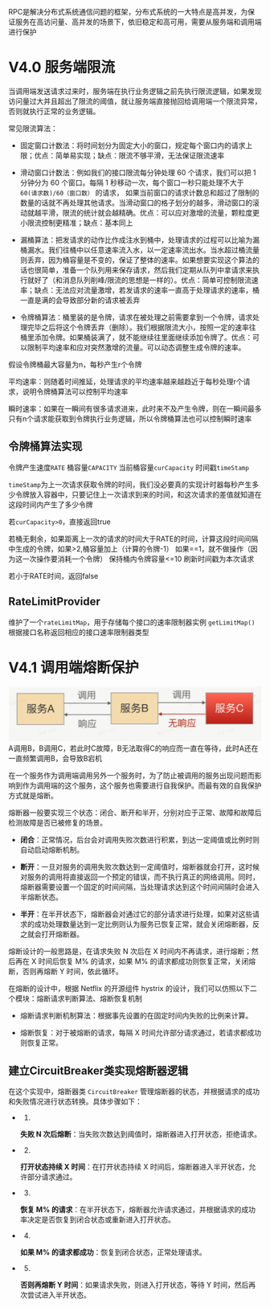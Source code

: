 RPC是解决分布式系统通信问题的框架，分布式系统的一大特点是高并发，为保证服务在高访问量、高并发的场景下，依旧稳定和高可用，需要从服务端和调用端进行保护

# V4.0 服务端限流
当调用端发送请求过来时，服务端在执行业务逻辑之前先执行限流逻辑，如果发现访问量过大并且超出了限流的阈值，就让服务端直接抛回给调用端一个限流异常，否则就执行正常的业务逻辑。

常见限流算法：
- 固定窗口计数法：将时间划分为固定大小的窗口，规定每个窗口内的请求上限；优点：简单易实现；缺点：限流不够平滑，无法保证限流速率

- 滑动窗口计数法：例如我们的接口限流每分钟处理 60 个请求，我们可以把 1 分钟分为 60 个窗口。每隔 1 秒移动一次，每个窗口一秒只能处理不大于 `60(请求数)/60（窗口数）` 的请求， 如果当前窗口的请求计数总和超过了限制的数量的话就不再处理其他请求。当滑动窗口的格子划分的越多，滑动窗口的滚动就越平滑，限流的统计就会越精确。优点：可以应对激增的流量，颗粒度更小限流控制更精准；缺点：基本同上

- 漏桶算法：把发请求的动作比作成注水到桶中，处理请求的过程可以比喻为漏桶漏水。我们往桶中以任意速率流入水，以一定速率流出水。当水超过桶流量则丢弃，因为桶容量是不变的，保证了整体的速率。如果想要实现这个算法的话也很简单，准备一个队列用来保存请求，然后我们定期从队列中拿请求来执行就好了（和消息队列削峰/限流的思想是一样的）。优点：简单可控制限流速率；缺点：无法应对流量激增，若发请求的速率一直高于处理请求的速率，桶一直是满的会导致部分新的请求被丢弃

- 令牌桶算法：桶里装的是令牌，请求在被处理之前需要拿到一个令牌，请求处理完毕之后将这个令牌丢弃（删除）。我们根据限流大小，按照一定的速率往桶里添加令牌。如果桶装满了，就不能继续往里面继续添加令牌了。优点：可以限制平均速率和应对突然激增的流量。可以动态调整生成令牌的速率。

假设令牌桶最大容量为n，每秒产生r个令牌

平均速率：则随着时间推延，处理请求的平均速率越来越趋近于每秒处理r个请求，说明令牌桶算法可以控制平均速率

瞬时速率：如果在一瞬间有很多请求进来，此时来不及产生令牌，则在一瞬间最多只有n个请求能获取到令牌执行业务逻辑，所以令牌桶算法也可以控制瞬时速率

## 令牌桶算法实现
令牌产生速度`RATE`
桶容量`CAPACITY`
当前桶容量`curCapacity`
时间戳`timeStamp`

`timeStamp`为上一次请求获取令牌的时间，我们没必要真的实现计时器每秒产生多少令牌放入容器中，只要记住上一次请求到来的时间，和这次请求的差值就知道在这段时间内产生了多少令牌

若`curCapacity>0`，直接返回true

若桶无剩余，如果距离上一次的请求的时间大于RATE的时间，计算这段时间间隔中生成的令牌，如果>2,桶容量加上（计算的令牌-1） 如果==1，就不做操作（因为这一次操作要消耗一个令牌）
保持桶内令牌容量<=10
刷新时间戳为本次请求

若小于RATE时间，返回false

## RateLimitProvider
维护了一个`rateLimitMap`，用于存储每个接口的速率限制器实例
`getLimitMap()`根据接口名称返回相应的接口速率限制器类型

# V4.1 调用端熔断保护
![输入图片说明](/imgs/2025-03-24/OVyhLb4c2s2lgCup.png)
A调用B，B调用C，若此时C故障，B无法取得C的响应而一直在等待，此时A还在一直频繁调用B，会导致B宕机

在一个服务作为调用端调用另外一个服务时，为了防止被调用的服务出现问题而影响到作为调用端的这个服务，这个服务也需要进行自我保护。而最有效的自我保护方式就是熔断。

熔断器一般要实现三个状态：闭合、断开和半开，分别对应于正常、故障和故障后检测故障是否已被修复的场景。

-   **闭合**：正常情况，后台会对调用失败次数进行积累，到达一定阈值或比例时则自动启动熔断机制。
    

-   **断开**：一旦对服务的调用失败次数达到一定阈值时，熔断器就会打开，这时候对服务的调用将直接返回一个预定的错误，而不执行真正的网络调用。同时，熔断器需要设置一个固定的时间间隔，当处理请求达到这个时间间隔时会进入半熔断状态。
    

-   **半开**：在半开状态下，熔断器会对通过它的部分请求进行处理，如果对这些请求的成功处理数量达到一定比例则认为服务已恢复正常，就会关闭熔断器，反之就会打开熔断器。
    

熔断设计的一般思路是，在请求失败 N 次后在 X 时间内不再请求，进行熔断；然后再在 X 时间后恢复 M% 的请求，如果 M% 的请求都成功则恢复正常，关闭熔断，否则再熔断 Y 时间，依此循环。

在熔断的设计中，根据 Netflix 的开源组件 hystrix 的设计，我们可以仿照以下二个模块：熔断请求判断算法、熔断恢复机制

-   熔断请求判断机制算法：根据事先设置的在固定时间内失败的比例来计算。
    

-   熔断恢复：对于被熔断的请求，每隔 X 时间允许部分请求通过，若请求都成功则恢复正常。

## **建立CircuitBreaker类实现熔断器逻辑**

在这个实现中，熔断器类 `CircuitBreaker` 管理熔断器的状态，并根据请求的成功和失败情况进行状态转换。具体步骤如下：

-   1.
    
    **失败 N 次后熔断**：当失败次数达到阈值时，熔断器进入打开状态，拒绝请求。
    

-   2.
    
    **打开状态持续 X 时间**：在打开状态持续 X 时间后，熔断器进入半开状态，允许部分请求通过。
    

-   3.
    
    **恢复 M% 的请求**：在半开状态下，熔断器允许请求通过，并根据请求的成功率决定是否恢复到闭合状态或重新进入打开状态。
    

-   4.
    
    **如果 M% 的请求都成功**：恢复到闭合状态，正常处理请求。
    

-   5.
    
    **否则再熔断 Y 时间**：如果请求失败，则进入打开状态，等待 Y 时间，然后再次尝试进入半开状态。



<!--stackedit_data:
eyJoaXN0b3J5IjpbLTk2MjI1ODQxOSwtMTY2MzIxMzYwMiw4OT
IxMTM0MDVdfQ==
-->